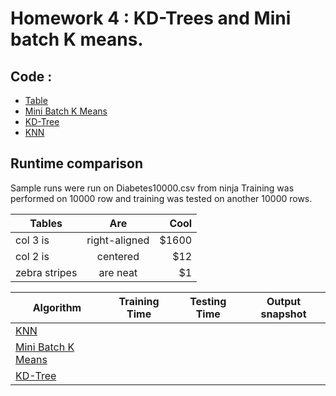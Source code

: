 # Homework 4 : KD-Trees and Mini batch K means. 

## Code : 

* [Table](https://github.com/gbtimmon/fss16_teamf/blob/master/Code/4/Table.py) 
* [Mini Batch K Means](https://github.com/gbtimmon/fss16_teamf/blob/master/Code/4/MiniBatchKMeans.py) 
* [KD-Tree](https://github.com/gbtimmon/fss16_teamf/blob/master/Code/4/KDTree.py)
* [KNN](https://github.com/gbtimmon/fss16_teamf/blob/master/Code/4/KNN.py)

## Runtime comparison

Sample runs were run on Diabetes10000.csv from ninja 
Training was performed on 10000 row and training was tested on another 10000 rows. 

| Tables        | Are           | Cool  |
| ------------- |:-------------:| -----:|
| col 3 is      | right-aligned | $1600 |
| col 2 is      | centered      |   $12 |
| zebra stripes | are neat      |    $1 |


 | Algorithm     |   Training Time    | Testing Time  | Output snapshot |
 | ------------- | ------------------ | ------------- | ----------------|
 | [KNN](https://github.com/gbtimmon/fss16_teamf/blob/master/Code/4/KNN.py) | ||
 | [Mini Batch K Means](https://github.com/gbtimmon/fss16_teamf/blob/master/Code/4/MiniBatchKMeans.py) |||
 | [KD-Tree](https://github.com/gbtimmon/fss16_teamf/blob/master/Code/4/KDTree.py) |||
